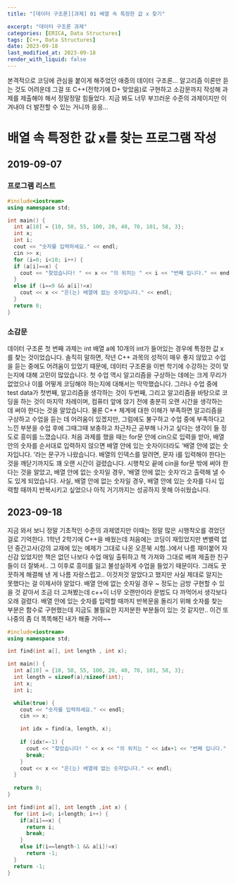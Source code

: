 ```yaml
---
title: "[데이터 구조론][과제] 01 배열 속 특정한 값 x 찾기"

excerpt: "데이터 구조론 과제"
categories: [ERICA, Data Structures]
tags: [C++, Data Structures]
date: 2023-09-18
last_modified_at: 2023-09-18
render_with_liquid: false
---
```

본격적으로 코딩에 관심을 붙이게 해주었던 애증의 데이터 구조론...
알고리즘 이론만 듣는 것도 어려운데 그걸 또 C++(전학기에 D+ 맞았음)로 구현하고 소감문까지 작성해 과제를 제출해야 해서 정말정말 힘들었다.
지금 봐도 너무 부끄러운 수준의 과제이지만 이겨내야 더 발전할 수 있는 거니까 응응...

# 배열 속 특정한 값 x를 찾는 프로그램 작성

## 2019-09-07

### 프로그램 리스트

```cpp
#include<iostream>
using namespace std;

int main() {
  int a[10] = {10, 50, 55, 100, 20, 40, 70, 101, 58, 3};
  int x;
  int i;
  cout << "숫자를 입력하세요." << endl;
  cin >> x;
  for (i=0; i<10; i++) {
  if (a[i]==x) {
    cout << "찾았습니다! " << x << "의 위치는 " << i << "번째 입니다." << endl;
  }
  else if (i==9 && a[i]!=x)
    cout << x << "은(는) 배열에 없는 숫자입니다." << endl;
  }
  return 0;
}
```

### 소감문

데이터 구조론 첫 번째 과제는 int 배열 a에 10개의 int가 들어있는 경우에 특정한 값 x를 찾는 것이었습니다. 솔직히 말하면, 작년 C++ 과목의 성적이 매우 좋지 않았고 수업을 듣는 중에도 어려움이 있었기 때문에, 데이터 구조론을 이번 학기에 수강하는 것이 맞는지에 대해 고민이 많았습니다. 첫 수업 역시 알고리즘을 구상하는 데에는 크게 무리가 없었으나 이를 어떻게 코딩해야 하는지에 대해서는 막막했습니다. 그러나 수업 중에 test data가 첫번째, 알고리즘을 생각하는 것이 두번째, 그리고 알고리즘을 바탕으로 코딩을 하는 것이 마지막 차례이며, 컴퓨터 앞에 앉기 전에 충분히 오랜 시간을 생각하는 데 써야 한다는 것을 알았습니다. 물론 C++ 체계에 대한 이해가 부족하면 알고리즘을 구상하고 수업을 듣는 데 어려움이 있겠지만, 그럼에도 불구하고 수업 중에 부족하다고 느낀 부분을 수업 후에 그때그때 보충하고 차근차근 공부해 나가고 싶다는 생각이 들 정도로 흥미를 느꼈습니다.
처음 과제를 했을 때는 for문 안에 cin으로 입력을 받아, 배열 안의 숫자를 순서대로 입력하지 않으면 배열 안에 있는 숫자이더라도 ‘배열 안에 없는 숫자입니다. ’라는 문구가 나왔습니다. 배열의 인덱스를 알려면, 문자 i를 입력해야 한다는 것을 깨닫기까지도 꽤 오랜 시간이 걸렸습니다. 시행착오 끝에 cin을 for문 밖에 써야 한다는 것을 알았고, 배열 안에 없는 숫자일 경우, ‘배열 안에 없는 숫자’라고 출력해 낼 수도 있게 되었습니다. 사실, 배열 안에 없는 숫자일 경우, 배열 안에 있는 숫자를 다시 입력할 때까지 반복시키고 싶었으나 아직 거기까지는 성공하지 못해 아쉬웠습니다.

## 2023-09-18

지금 와서 보니 정말 기초적인 수준의 과제였지만 이때는 정말 많은 시행착오를 겪었던 걸로 기억한다. 1학년 2학기에 C++을 배웠는데 처음에는 코딩이 재밌었지만 변별력 없던 중간고사(강의 교재에 있는 예제가 그대로 나온 오픈북 시험..)에서 나름 재미붙어 자신감 있었지만 책은 없던 나보다 수업 매일 출튀하고 책 가져와 그대로 베껴 제출한 친구들이 더 잘봐서.. 그 이후로 흥미를 잃고 불성실하게 수업을 들었기 때문이다. 그래도 꿋꿋하게 해결해 낸 게 나름 자랑스럽고.. 이것저것 알았다고 했지만 사실 제대로 알지는 못했다는 걸 이제서야 알았다. 배열 안에 없는 숫자일 경우 ~ 정도는 금방 구현할 수 있을 것 같아서 조금 더 고쳐봤는데 c++이 너무 오랜만이라 문법도 다 까먹어서 생각보다 오래 걸렸다. 배열 안에 있는 숫자를 입력할 때까지 반복문을 돌리기 위해 숫자를 찾는 부분은 함수로 구현했는데 지금도 불필요한 지저분한 부분들이 있는 것 같지만.. 이건 또 나중의 좀 더 똑똑해진 내가 해줄 거야~~

```cpp
#include<iostream>
using namespace std;

int find(int a[], int length , int x);

int main() {
  int a[10] = {10, 50, 55, 100, 20, 40, 70, 101, 58, 3};
  int length = sizeof(a)/sizeof(int);
  int x;
  int i;

  while(true) {
    cout << "숫자를 입력하세요." << endl;
    cin >> x;

    int idx = find(a, length, x);
  
    if (idx!=-1) {
      cout << "찾았습니다! " << x << "의 위치는 " << idx+1 << "번째 입니다." << endl;
      break; 
    }
    cout << x << "은(는) 배열에 없는 숫자입니다." << endl;
  }
  
  return 0;
}

int find(int a[], int length ,int x) {
  for (int i=0; i<length; i++) {
    if(a[i]==x) {
      return i;
      break;
    }
    else if(i==length-1 && a[i]!=x)
      return -1;
  }
  return -1;
}
```
